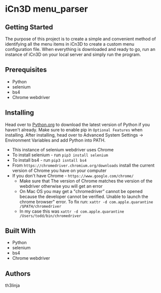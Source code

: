 # iCn3D menu_parser

## Getting Started
The purpose of this project is to create a simple and convenient method of identifying all the menu items in iCn3D to create a custom menu configuration file. When everything is downloaded and ready to go, run an instance of iCn3D on your local server and simply run the program.

## Prerequisites
* Python
* selenium
* bs4
* Chrome webdriver

## Installing
Head over to [Python.org](https://www.python.org/) to download the latest version of Python if you haven't already. Make sure to enable pip in  `Optional Features` when installing. After installing, head over to Advanced System Settings -> Environment Variables and add Python into PATH. 
* This instance of selenium webdriver uses Chrome
* To install selenium - run `pip3 install selenium`
* To install bs4 - run `pip3 isntall bs4`
* From `https://chromedriver.chromium.org/downloads` install the current version of Chrome you have on your computer
* If you don't have Chrome - `https://www.google.com/chrome/`
  * Make sure that The version of Chrome matches the version of the webdriver otherwise you will get an error
  * On Mac OS you may get a "chromedriver” cannot be opened because the developer cannot be verified. Unable to launch the chrome browser" error. To fix run: `xattr -d com.apple.quarantine /$PATH/chromedriver` 
  * In my case this was `xattr -d com.apple.quarantine /Users/todd/bin/chromedriver`

## Built With
* Python
* selenium
* bs4
* Chrome webdriver
  
## Authors
th3linja
